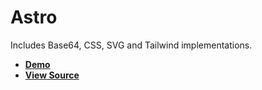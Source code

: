 # Astro

Includes Base64, CSS, SVG and Tailwind implementations.

- [**Demo**](https://with-astro.plaiceholder.co)
- [**View Source**](https://github.com/joe-bell/plaiceholder/tree/main/examples/astro)
